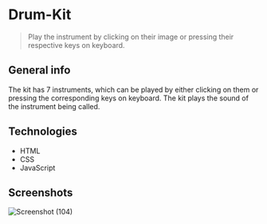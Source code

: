# Drum-Kit
> Play the instrument by clicking on their image or pressing their respective keys on keyboard.

## General info
The kit has 7 instruments, which can be played by either clicking on them or pressing the corresponding keys on keyboard. The kit plays the sound of the instrument being called.

## Technologies
* HTML
* CSS
* JavaScript

## Screenshots
![Screenshot (104)](https://user-images.githubusercontent.com/82159394/116845431-76074780-ac03-11eb-9cc8-ed8c87acf1b0.png)



